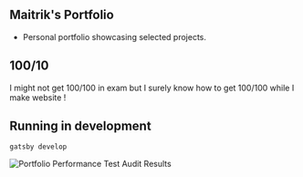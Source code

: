 ## Maitrik's Portfolio

- Personal portfolio showcasing selected projects.

## 100/10
I might not get 100/100 in exam but I surely know how to get 100/100 while I make website !

## Running in development
`gatsby develop`

![Portfolio Performance Test Audit Results](/100/100.png)
